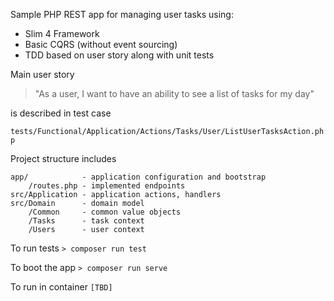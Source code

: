 
Sample PHP REST app for managing user tasks using:

* Slim 4 Framework
* Basic CQRS (without event sourcing)
* TDD based on user story along with unit tests

Main user story 
>"As a user, I want to have an ability to see a list of tasks for my day"

is described in test case 

`tests/Functional/Application/Actions/Tasks/User/ListUserTasksAction.php`

Project structure includes
```
app/            - application configuration and bootstrap
    /routes.php - implemented endpoints  
src/Application - application actions, handlers
src/Domain      - domain model
    /Common     - common value objects
    /Tasks      - task context
    /Users      - user context
```        
To run tests
`> composer run test`

To boot the app 
`> composer run serve`

To run in container
`[TBD]`